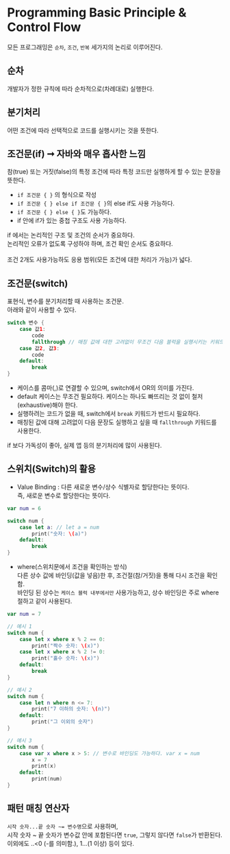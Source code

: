 # Programming Basic Principle & Control Flow
모든 프로그래밍은 `순차`, `조건`, `반복` 세가지의 논리로 이루어진다.

## 순차
개발자가 정한 규칙에 따라 순차적으로(차례대로) 실행한다.

## 분기처리
어떤 조건에 따라 선택적으로 코드를 실행시키는 것을 뜻한다.

## 조건문(if) ➞ 자바와 매우 흡사한 느낌
참(true) 또는 거짓(false)의 특정 조건에 따라 특정 코드만 실행하게 할 수 있는 문장을 뜻한다.
- `if 조건문 { }` 의 형식으로 작성
- `if 조건문 { } else if 조건문 { }`의 else if도 사용 가능하다.
- `if 조건문 { } else { }`도 가능하다.
- if 안에 if가 있는 중첩 구조도 사용 가능하다.

if 에서는 논리적인 구조 및 조건의 순서가 중요하다.<br>
논리적인 오류가 없도록 구성하야 하며, 조건 확인 순서도 중요하다.<br><br>
조건 2개도 사용가능하도 응용 범위(모든 조건에 대한 처리가 가능)가 넓다.

## 조건문(switch)
표현식, 변수를 분기처리할 때 사용하는 조건문.<br>
아래와 같이 사용할 수 있다.
```swift
switch 변수 {
    case 값1:
        code
        fallthrough // 매칭 값에 대한 고려없이 무조건 다음 블럭을 실행시키는 키워드
    case 값2, 값3:
        code
    default:
        break
}
```
- 케이스를 콤마(,)로 연결할 수 있으며, switch에서 OR의 의미를 가진다.
- default 케이스는 무조건 필요하다. 케이스는 하나도 빠뜨리는 것 없이 철저(exhaustive)해야 한다.
- 실행하려는 코드가 없을 때, switch에서 `break` 키워드가 반드시 필요하다.
- 매칭된 값에 대해 고려없이 다음 문장도 실행하고 싶을 때 `fallthrough` 키워드를 사용한다.

if 보다 가독성이 좋아, 실제 앱 등의 분기처리에 많이 사용된다.

## 스위치(Switch)의 활용
- Value Binding : 다른 새로운 변수/상수 식별자로 할당한다는 뜻이다.<br>
즉, 새로운 변수로 할당한다는 뜻이다.
```swift
var num = 6

switch num {
    case let a: // let a = num
        print("숫자: \(a)")
    default:
        break
}
```
- where(스위치문에서 조건을 확인하는 방식)<br>
다른 상수 값에 바인딩(값을 넣음)한 후, 조건절(참/거짓)을 통해 다시 조건을 확인함.<br>
바인딩 된 상수는 `케이스 블럭 내부에서만` 사용가능하고, 상수 바인딩은 주로 where 절하고 같이 사용된다.
```swift
var num = 7

// 예시 1
switch num {
    case let x where x % 2 == 0:
        print("짝수 숫자: \(x)")
    case let x where x % 2 != 0:
        print("홀수 숫자: \(x)")
    default:
        break
}

// 예시 2
switch num {
    case let n where n <= 7:
        print("7 이하의 숫자: \(n)")
    default:
        print("그 이외의 숫자")
}

// 예시 3
switch num {
    case var x where x > 5: // 변수로 바인딩도 가능하다. var x = num
        x = 7
        print(x)
    default:
        print(num)
}
```

## 패턴 매칭 연산자
`시작 숫자...끝 숫자 ~= 변수명`으로 사용하며,<br>
 시작 숫자 ~ 끝 숫자가 변수값 안에 포함된다면 `true`, 그렇지 않다면 `false`가 반환된다.<br>
 이외에도 ..<0 (-를 의미함.), 1...(1 이상) 등이 있다.
